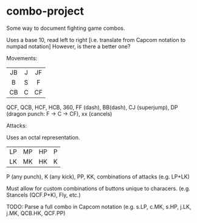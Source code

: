 combo-project
=============

Some way to document fighting game combos.

Uses a base 10, read left to right [i.e. translate from Capcom notation to numpad notation]
However, is there a better one?

Movements:

|     |     |     |
|:---:|:---:|:---:|
| JB  |  J  | JF  |
|  B  |  S  |  F  |
| CB  |  C  | CF  |

QCF, QCB, HCF, HCB, 360, FF (dash), BB(dash), CJ (superjump), DP (dragon punch: F -> C -> CF), xx (cancels)

Attacks:

Uses an octal representation.

|    |    |    |    |
|:--:|:--:|:--:|:--:|
| LP | MP | HP | P  |
| LK | MK | HK | K  |

P (any punch), K (any kick), PP, KK, combinations of attacks (e.g. LP+LK)

Must allow for custom combinations of buttons unique to characers. (e.g. Stancels (QCF.P+K), Fly, etc.)

TODO: Parse a full combo in Capcom notation (e.g. s.LP, c.MK, s.HP, j.LK, j.MK, QCB.HK, QCF.PP)
